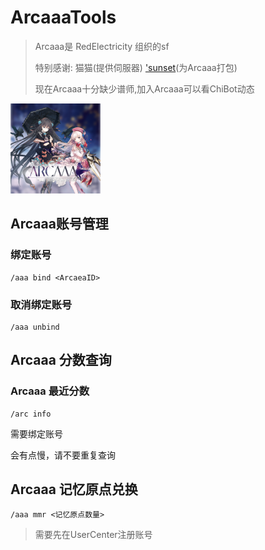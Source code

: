 # ArcaaaTools

> Arcaaa是 RedElectricity 组织的sf
>
> 特别感谢: 猫猫(提供伺服器) ['sunset](https://github.com/chinosk114514)(为Arcaaa打包)
>
> 现在Arcaaa十分缺少谱师,加入Arcaaa可以看ChiBot动态

<img src="Picture/icon.png" alt="ArcaaaICON" style="zoom:18%;" />

## Arcaaa账号管理

### 绑定账号

```
/aaa bind <ArcaeaID>
```

### 取消绑定账号

```
/aaa unbind
```

## Arcaaa 分数查询

### Arcaaa 最近分数

```
/arc info
```

需要绑定账号

会有点慢，请不要重复查询

## Arcaaa 记忆原点兑换

```
/aaa mmr <记忆原点数量>
```

>  需要先在UserCenter注册账号
